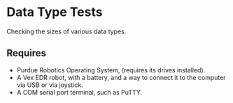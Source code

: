 Data Type Tests
===============

Checking the sizes of various data types.

## Requires

 - Purdue Robotics Operating System, (requires its drives installed).
 - A Vex EDR robot, with a battery, and a way to connect it to the computer via USB or via joystick.
 - A COM serial port terminal, such as PuTTY.
